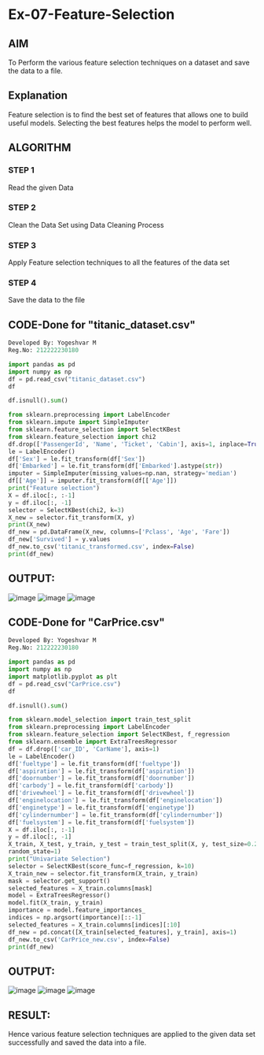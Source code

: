 # Ex-07-Feature-Selection
## AIM

To Perform the various feature selection techniques on a dataset and save the data to a file.
## Explanation

Feature selection is to find the best set of features that allows one to build useful models. Selecting the best features helps the model to perform well.
## ALGORITHM
### STEP 1

Read the given Data
### STEP 2

Clean the Data Set using Data Cleaning Process
### STEP 3

Apply Feature selection techniques to all the features of the data set
### STEP 4

Save the data to the file
## CODE-Done for "titanic_dataset.csv"
```python
Developed By: Yogeshvar M
Reg.No: 212222230180

import pandas as pd
import numpy as np
df = pd.read_csv("titanic_dataset.csv")
df

df.isnull().sum()

from sklearn.preprocessing import LabelEncoder
from sklearn.impute import SimpleImputer
from sklearn.feature_selection import SelectKBest
from sklearn.feature_selection import chi2
df.drop(['PassengerId', 'Name', 'Ticket', 'Cabin'], axis=1, inplace=True)
le = LabelEncoder()
df['Sex'] = le.fit_transform(df['Sex'])
df['Embarked'] = le.fit_transform(df['Embarked'].astype(str))
imputer = SimpleImputer(missing_values=np.nan, strategy='median')
df[['Age']] = imputer.fit_transform(df[['Age']])
print("Feature selection")
X = df.iloc[:, :-1]
y = df.iloc[:, -1]
selector = SelectKBest(chi2, k=3)
X_new = selector.fit_transform(X, y)
print(X_new)
df_new = pd.DataFrame(X_new, columns=['Pclass', 'Age', 'Fare'])
df_new['Survived'] = y.values
df_new.to_csv('titanic_transformed.csv', index=False)
print(df_new)

```
## OUTPUT:
![image](https://github.com/Yogeshvar005/ODD2023-Datascience-Ex-07/assets/113497367/b3a9d1ef-c29c-43fb-bb8e-64afd0a2a435)
![image](https://github.com/Yogeshvar005/ODD2023-Datascience-Ex-07/assets/113497367/c314a8b6-55d5-42bf-93e8-8c267e9bdb05)
![image](https://github.com/Yogeshvar005/ODD2023-Datascience-Ex-07/assets/113497367/f7718b12-ec0a-4857-85b3-8668267d43d6)

## CODE-Done for "CarPrice.csv"
```python
Developed By: Yogeshvar M
Reg.No: 212222230180

import pandas as pd
import numpy as np
import matplotlib.pyplot as plt
df = pd.read_csv("CarPrice.csv")
df

df.isnull().sum()

from sklearn.model_selection import train_test_split
from sklearn.preprocessing import LabelEncoder
from sklearn.feature_selection import SelectKBest, f_regression
from sklearn.ensemble import ExtraTreesRegressor
df = df.drop(['car_ID', 'CarName'], axis=1)
le = LabelEncoder()
df['fueltype'] = le.fit_transform(df['fueltype'])
df['aspiration'] = le.fit_transform(df['aspiration'])
df['doornumber'] = le.fit_transform(df['doornumber'])
df['carbody'] = le.fit_transform(df['carbody'])
df['drivewheel'] = le.fit_transform(df['drivewheel'])
df['enginelocation'] = le.fit_transform(df['enginelocation'])
df['enginetype'] = le.fit_transform(df['enginetype'])
df['cylindernumber'] = le.fit_transform(df['cylindernumber'])
df['fuelsystem'] = le.fit_transform(df['fuelsystem'])
X = df.iloc[:, :-1]
y = df.iloc[:, -1]
X_train, X_test, y_train, y_test = train_test_split(X, y, test_size=0.2,
random_state=1)
print("Univariate Selection")
selector = SelectKBest(score_func=f_regression, k=10)
X_train_new = selector.fit_transform(X_train, y_train)
mask = selector.get_support()
selected_features = X_train.columns[mask]
model = ExtraTreesRegressor()
model.fit(X_train, y_train)
importance = model.feature_importances_
indices = np.argsort(importance)[::-1]
selected_features = X_train.columns[indices][:10]
df_new = pd.concat([X_train[selected_features], y_train], axis=1)
df_new.to_csv('CarPrice_new.csv', index=False)
print(df_new)
```
## OUTPUT:
![image](https://github.com/Yogeshvar005/ODD2023-Datascience-Ex-07/assets/113497367/d3d41d1a-628c-4d34-9c71-8db4a6476885)
![image](https://github.com/Yogeshvar005/ODD2023-Datascience-Ex-07/assets/113497367/93d11fc0-f45c-493f-8b7c-b6c3642fb251)
![image](https://github.com/Yogeshvar005/ODD2023-Datascience-Ex-07/assets/113497367/6ad7f69a-2400-4f22-bd8e-81c7b602ac38)


## RESULT:

Hence various feature selection techniques are applied to the given data set successfully and saved the data into a file.
